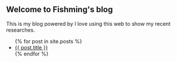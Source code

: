 ## Welcome to Fishming's blog
This is my blog powered by 
I love using this web to show my recent researches.
<ul>
  {% for post in site.posts %}
    <li>
      <a href="{{ post.url }}">{{ post.title }}</a>
    </li>
  {% endfor %}
</ul>
